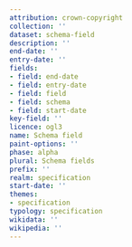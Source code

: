 ```yaml
---
attribution: crown-copyright
collection: ''
dataset: schema-field
description: ''
end-date: ''
entry-date: ''
fields:
- field: end-date
- field: entry-date
- field: field
- field: schema
- field: start-date
key-field: ''
licence: ogl3
name: Schema field
paint-options: ''
phase: alpha
plural: Schema fields
prefix: ''
realm: specification
start-date: ''
themes:
- specification
typology: specification
wikidata: ''
wikipedia: ''
---
```

